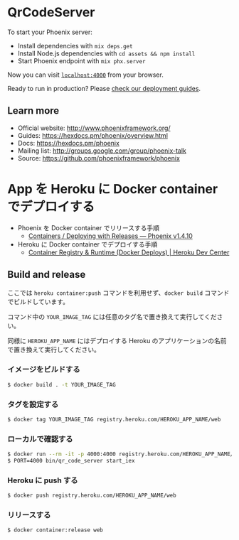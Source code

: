 # QrCodeServer

To start your Phoenix server:

  * Install dependencies with `mix deps.get`
  * Install Node.js dependencies with `cd assets && npm install`
  * Start Phoenix endpoint with `mix phx.server`

Now you can visit [`localhost:4000`](http://localhost:4000) from your browser.

Ready to run in production? Please [check our deployment guides](https://hexdocs.pm/phoenix/deployment.html).

## Learn more

  * Official website: http://www.phoenixframework.org/
  * Guides: https://hexdocs.pm/phoenix/overview.html
  * Docs: https://hexdocs.pm/phoenix
  * Mailing list: http://groups.google.com/group/phoenix-talk
  * Source: https://github.com/phoenixframework/phoenix

# App を Heroku に Docker container でデプロイする

- Phoenix を Docker container でリリースする手順
  - [Containers / Deploying with Releases — Phoenix v1.4.10](https://hexdocs.pm/phoenix/releases.html#containers)
- Heroku に Docker container でデプロイする手順
  - [Container Registry & Runtime (Docker Deploys) | Heroku Dev Center](https://devcenter.heroku.com/articles/container-registry-and-runtime)

## Build and release

ここでは `heroku container:push` コマンドを利用せず、`docker build` コマンドでビルドしています。

コマンド中の `YOUR_IMAGE_TAG` には任意のタグ名で置き換えて実行してください。

同様に `HEROKU_APP_NAME` にはデプロイする Heroku のアプリケーションの名前で置き換えて実行してください。

### イメージをビルドする

```sh
$ docker build . -t YOUR_IMAGE_TAG
```

### タグを設定する

```sh
$ docker tag YOUR_IMAGE_TAG registry.heroku.com/HEROKU_APP_NAME/web
```

### ローカルで確認する

```sh
$ docker run --rm -it -p 4000:4000 registry.heroku.com/HEROKU_APP_NAME/web bash
$ PORT=4000 bin/qr_code_server start_iex
```

### Heroku に push する

```sh
$ docker push registry.heroku.com/HEROKU_APP_NAME/web
```

### リリースする

```sh
$ docker container:release web
```
